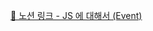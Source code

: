 [🔗 노션 링크 - JS 에 대해서 (Event)](https://common-sheet-da1.notion.site/JS-Event-b7d7a6ad8ffd45679ff86e8277a43925?pvs=4)